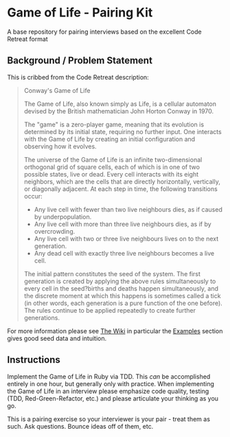 # Game of Life - Pairing Kit

A base repository for pairing interviews based on the excellent Code Retreat format

## Background / Problem Statement

This is cribbed from the Code Retreat description:

> Conway's Game of Life
>
> The Game of Life, also known simply as Life, is a cellular automaton devised
> by the British mathematician John Horton Conway in 1970.
>
> The "game" is a zero-player game, meaning that its evolution is determined by
> its initial state, requiring no further input. One interacts with the Game of
> Life by creating an initial configuration and observing how it evolves.
>
> The universe of the Game of Life is an infinite two-dimensional orthogonal
> grid of square cells, each of which is in one of two possible states, live or
> dead. Every cell interacts with its eight neighbors, which are the cells that
> are directly horizontally, vertically, or diagonally adjacent. At each step in
> time, the following transitions occur:
>
> * Any live cell with fewer than two live neighbours dies, as if caused by underpopulation.
> * Any live cell with more than three live neighbours dies, as if by overcrowding.
> * Any live cell with two or three live neighbours lives on to the next generation.
> * Any dead cell with exactly three live neighbours becomes a live cell.
>
> The initial pattern constitutes the seed of the system. The first generation
> is created by applying the above rules simultaneously to every cell in the
> seed?births and deaths happen simultaneously, and the discrete moment at which
> this happens is sometimes called a tick (in other words, each generation is a
> pure function of the one before). The rules continue to be applied repeatedly
> to create further generations.

For more information please see [The Wiki](https://en.wikipedia.org/wiki/Conway%27s_Game_of_Life)
in particular the [Examples](https://en.wikipedia.org/wiki/Conway%27s_Game_of_Life#Examples_of_patterns)
section gives good seed data and intuition.

## Instructions

Implement the Game of Life in Ruby via TDD.  This _can_ be accomplished entirely
in one hour, but generally only with practice.  When implementing the Game of
Life in an interview please emphasize code quality, testing (TDD,
Red-Green-Refactor, etc.) and please articulate your thinking as you go.

This is a pairing exercise so your interviewer is your pair - treat them as
such.  Ask questions.  Bounce ideas off of them, etc.

